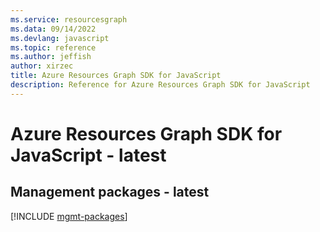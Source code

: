 ```yaml
---
ms.service: resourcesgraph
ms.data: 09/14/2022
ms.devlang: javascript
ms.topic: reference
ms.author: jeffish
author: xirzec
title: Azure Resources Graph SDK for JavaScript
description: Reference for Azure Resources Graph SDK for JavaScript
---
```

# Azure Resources Graph SDK for JavaScript - latest

## Management packages - latest
[!INCLUDE [mgmt-packages](resources-graph-mgmt-index.md)]